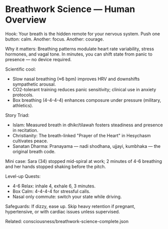 # Breathwork Science — Human Overview

Hook:
Your breath is the hidden remote for your nervous system. Push one button: calm. Another: focus. Another: courage.

Why it matters:
Breathing patterns modulate heart rate variability, stress hormones, and vagal tone. In minutes, you can shift state from panic to presence — no device required.

Scientific cool:
- Slow nasal breathing (≈6 bpm) improves HRV and downshifts sympathetic arousal.
- CO2-tolerant training reduces panic sensitivity; clinical use in anxiety protocols.
- Box breathing (4-4-4-4) enhances composure under pressure (military, athletics).

Story Triad:
- Islam: Measured breath in dhikr/tilawah fosters steadiness and presence in recitation.
- Christianity: The breath-linked "Prayer of the Heart" in Hesychasm cultivates peace.
- Sanatan Dharma: Pranayama — nadi shodhana, ujjayi, kumbhaka — the original breath code.

Mini case:
Sara (34) stopped mid-spiral at work; 2 minutes of 4-6 breathing and her hands stopped shaking before the pitch.

Level-up Quests:
- 4-6 Relax: inhale 4, exhale 6, 3 minutes.
- Box Calm: 4-4-4-4 for stressful calls.
- Nasal only commute: switch your state while driving.

Safeguards:
If dizzy, ease up. Skip heavy retention if pregnant, hypertensive, or with cardiac issues unless supervised.

Related: consciousness/breathwork-science-complete.json

